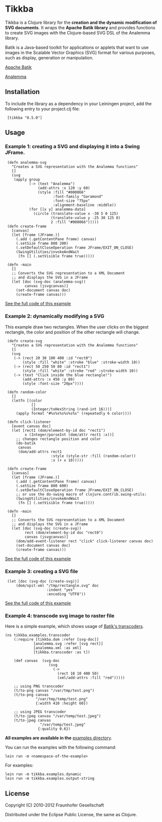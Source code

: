 # Tikkba

Tikkba is a Clojure library for the **creation and the dynamic modification
of SVG documents**. It wraps the **Apache Batik library** and provides functions to
create SVG images with the Clojure-based SVG DSL of the Analemma library.


Batik is a Java-based toolkit for applications or applets that want to use
images in the Scalable Vector Graphics (SVG) format for various purposes,
such as display, generation or manipulation.

[Apache Batik](http://xmlgraphics.apache.org/batik/index.html)

[Analemma](http://liebke.github.com/analemma/)

## Installation

To include the library as a dependency in your Leiningen project, add the following entry to your project.clj file:

     [tikkba "0.5.0"]


## Usage

### Example 1: creating a SVG and displaying it into a Swing JFrame.

     (defn analemma-svg
       "Creates a SVG representation with the Analemma functions"
       []
       (svg
        (apply group
               (-> (text "Analemma")
                   (add-attrs :x 120 :y 60)
                   (style :fill "#000066"
                          :font-family "Garamond"
                          :font-size "75px"
                          :alignment-baseline :middle))
               (for [[x y] analemma-data]
                 (circle (translate-value x -30 5 0 125)
                         (translate-value y -25 30 125 0)
                         2 :fill "#000066")))))
     (defn create-frame
       [canvas]
       (let [frame (JFrame.)]
         (.add (.getContentPane frame) canvas)
         (.setSize frame 800 200)
         (.setDefaultCloseOperation frame JFrame/EXIT_ON_CLOSE)
         (SwingUtilities/invokeAndWait
          (fn [] (.setVisible frame true)))))

     (defn -main
       []
       ;; Converts the SVG representation to a XML Document
       ;; and displays the SVG in a JFrame
       (let [doc (svg-doc (analemma-svg))
             canvas (jsvgcanvas)]
         (set-document canvas doc)
         (create-frame canvas)))

[See the full code of this example](https://github.com/pallix/tikkba/blob/master/src/tikkba/examples/analemma.clj)

### Example 2: dynamically modifying a SVG

This example draw two rectangles. When the user clicks on the biggest
rectangle, the color and position of the other rectangle will change.

     (defn create-svg
       "Creates a SVG representation with the Analemma functions"
       []
       (svg
        (-> (rect 20 30 100 400 :id "rect0")
            (style :fill "white" :stroke "blue" :stroke-width 10))
        (-> (rect 50 250 50 80 :id "rect1")
            (style :fill "white" :stroke "red" :stroke-width 10))
        (-> (text "Click inside the blue rectangle!")
            (add-attrs :x 450 :y 80)
            (style :font-size "20px"))))

     (defn random-color
       []
       (letfn [(color
                []
                (Integer/toHexString (rand-int 16)))]
         (apply format "#%s%s%s%s%s%s" (repeatedly 6 color))))

     (defn click-listener
       [event canvas doc]
       (let [rect1 (dom/element-by-id doc "rect1")
             x (Integer/parseInt (dom/attr rect1 :x))]
         ;; changes rectangle position and color
         (do-batik
          canvas
          (dom/add-attrs rect1
                         :style (style-str :fill (random-color))
                         :x (+ x 10)))))

     (defn create-frame
       [canvas]
       (let [frame (JFrame.)]
         (.add (.getContentPane frame) canvas)
         (.setSize frame 800 600)
         (.setDefaultCloseOperation frame JFrame/EXIT_ON_CLOSE)
         ;; or use the do-swing macro of clojure.contrib.swing-utils:
         (SwingUtilities/invokeAndWait
          (fn [] (.setVisible frame true)))))

     (defn -main
       []
       ;; Converts the SVG representation to a XML Document
       ;; and displays the SVG in a JFrame
       (let [doc (svg-doc (create-svg))
             rect (dom/element-by-id doc "rect0")
             canvas (jsvgcanvas)]
         (dom/add-event-listener rect "click" click-listener canvas doc)
         (set-document canvas doc)
         (create-frame canvas)))

[See the full code of this example](https://github.com/pallix/tikkba/blob/master/src/tikkba/examples/dynamic.clj)

### Example 3: creating a SVG file

     (let [doc (svg-doc (create-svg))]
         (dom/spit-xml "/tmp/rectangle.svg" doc
                       :indent "yes"
                       :encoding "UTF8"))

[See the full code of this example](https://github.com/pallix/tikkba/blob/master/src/tikkba/examples/writefile.clj)

### Example 4: transcode svg image to raster file

Here is a simple example, which shows usage of [Batik's transcoders](http://xmlgraphics.apache.org/batik/using/transcoder.html#howtousetranscoderAPI).

```
(ns tikkba.examples.transcoder
	(:require [tikkba.dom :refer [svg-doc]]
          	 [analemma.svg :refer [svg rect]]
          	 [analemma.xml :as xml]
          	 [tikkba.transcoder :as t])

    (def canvas  (svg-doc
                    (svg
                      (->
                        (rect 10 10 400 50)
                        (xml/add-attrs :fill "red")))))

    ;; using PNG transcoder
    (t/to-png canvas "/var/tmp/test.png")
    (t/to-png canvas
    		  "/var/tmp/temp/test.png"
    		  {:width 410 :height 60})

    ;; using JPEG transcoder
    (t/to-jpeg canvas "/var/temp/test.jpeg")
    (t/to-jpeg canvas
    			"/var/temp/test.jpeg"
    		   {:quality 0.6})

```


__All examples are available in the__ [examples directory](https://github.com/pallix/tikkba/tree/master/src/tikkba/examples/).

You can run the examples with the following command:

    lein run -m <namespace-of-the-example>

For examples:

    lein run -m tikkba.examples.dynamic
    lein run -m tikkba.examples.output-string


## License

Copyright (C) 2010-2012 Fraunhofer Gesellschaft

Distributed under the Eclipse Public License, the same as Clojure.
